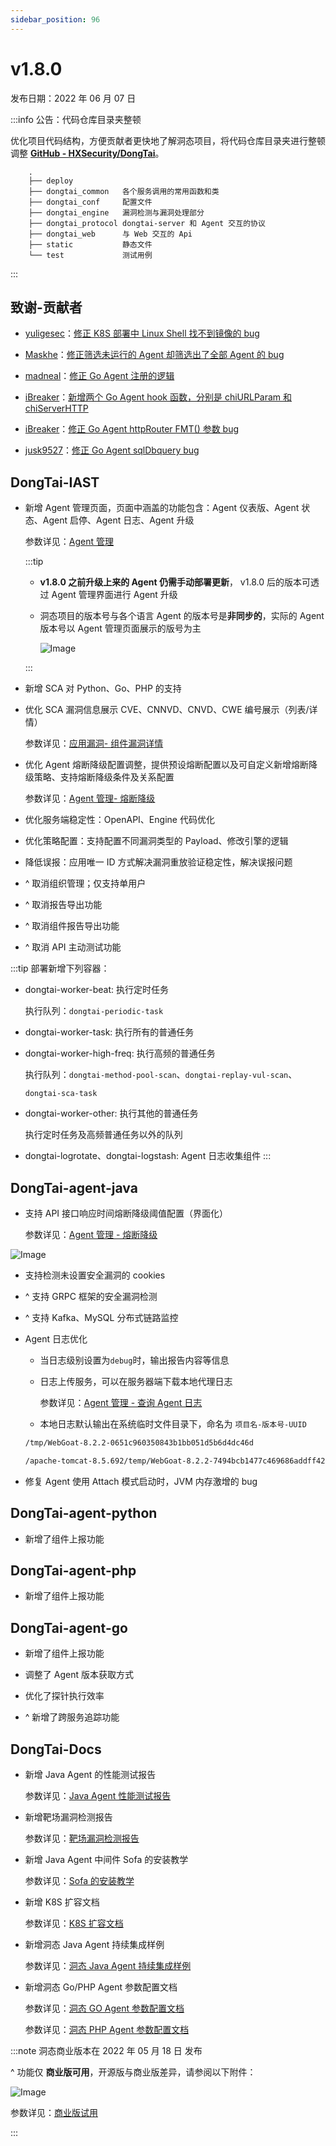 ```yaml
---
sidebar_position: 96
---
```


# v1.8.0

发布日期：2022 年 06 月 07 日

:::info 公告：代码仓库目录夹整顿


优化项目代码结构，方便贡献者更快地了解洞态项目，将代码仓库目录夹进行整顿调整 **[GitHub - HXSecurity/DongTai](https://github.com/HXSecurity/DongTai)**。

```
	.
	├── deploy
	├── dongtai_common   各个服务调用的常用函数和类
	├── dongtai_conf 	 配置文件
	├── dongtai_engine   漏洞检测与漏洞处理部分
	├── dongtai_protocol dongtai-server 和 Agent 交互的协议
	├── dongtai_web      与 Web 交互的 Api
	├── static           静态文件
	└── test             测试用例
```
:::

## **致谢-贡献者**

* [yuligesec](https://github.com/yuligesec)：[修正 K8S 部署中 Linux Shell 找不到镜像的 bug](https://github.com/HXSecurity/DongTai/pull/598)

* [Maskhe](https://github.com/Maskhe)：[修正筛选未运行的 Agent 却筛选出了全部 Agent 的 bug](https://github.com/HXSecurity/DongTai/pull/592)

* [madneal](https://github.com/madneal)：[修正 Go Agent 注册的逻辑](https://github.com/HXSecurity/DongTai-agent-go/pull/33)

* [iBreaker](https://github.com/iBreaker)：[新增两个 Go Agent hook 函数，分别是 chiURLParam 和 chiServerHTTP](https://github.com/HXSecurity/DongTai-agent-go/pull/27)

* [iBreaker](https://github.com/iBreaker)：[修正 Go Agent httpRouter FMT() 参数 bug](https://github.com/HXSecurity/DongTai-agent-go/pull/28)

* [jusk9527](https://github.com/jusk9527)：[修正 Go Agent sqlDbquery bug](https://github.com/HXSecurity/DongTai-agent-go/pull/31)

## **DongTai-IAST**

* 新增 Agent 管理页面，页面中涵盖的功能包含：Agent 仪表版、Agent 状态、Agent 启停、Agent 日志、Agent 升级

	参数详见：[Agent 管理](../../../operation/agent-management)

	:::tip

	* **v1.8.0 之前升级上来的 Agent 仍需手动部署更新**， v1.8.0 后的版本可透过 Agent 管理界面进行 Agent 升级

	* 洞态项目的版本号与各个语言 Agent 的版本号是**非同步的**，实际的 Agent 版本号以 Agent 管理页面展示的版号为主

		![Image](images/agent_version.png)

	:::

* 新增 SCA 对 Python、Go、PHP 的支持

* 优化 SCA 漏洞信息展示 CVE、CNNVD、CNVD、CWE 编号展示（列表/详情）

	参数详见：[应用漏洞- 组件漏洞详情](../../../operation/vul-management#组件漏洞详情)

* 优化 Agent 熔断降级配置调整，提供预设熔断配置以及可自定义新增熔断降级策略、支持熔断降级条件及关系配置

	参数详见：[Agent 管理- 熔断降级](../../../operation/agent-management#熔断降级)

* 优化服务端稳定性：OpenAPI、Engine 代码优化

* 优化策略配置：支持配置不同漏洞类型的 Payload、修改引擎的逻辑

* 降低误报：应用唯一 ID 方式解决漏洞重放验证稳定性，解决误报问题

* ^ 取消组织管理；仅支持单用户

* ^ 取消报告导出功能

* ^ 取消组件报告导出功能

* ^ 取消 API 主动测试功能

:::tip 部署新增下列容器：

* dongtai-worker-beat: 执行定时任务

	执行队列：`dongtai-periodic-task`

* dongtai-worker-task: 执行所有的普通任务

* dongtai-worker-high-freq: 执行高频的普通任务
	
	 执行队列：`dongtai-method-pool-scan`、`dongtai-replay-vul-scan`、
	 
	 `dongtai-sca-task`

* dongtai-worker-other: 执行其他的普通任务

	执行定时任务及高频普通任务以外的队列

* dongtai-logrotate、dongtai-logstash: Agent 日志收集组件
:::


## **DongTai-agent-java**

* 支持 API 接口响应时间熔断降级阈值配置（界面化）
	
	参数详见：[Agent 管理 - 熔断降级](../../../operation/agent-management#熔断降级)

![Image](images/setting-response-time.png)

* 支持检测未设置安全漏洞的 cookies

* ^ 支持 GRPC 框架的安全漏洞检测

* ^ 支持 Kafka、MySQL 分布式链路监控

* Agent 日志优化

   * 当日志级别设置为`debug`时，输出报告内容等信息

   * 日志上传服务，可以在服务器端下载本地代理日志

		参数详见：[Agent 管理 - 查询 Agent 日志](../../../operation/agent-management#查询-agent-日志)

   * 本地日志默认输出在系统临时文件目录下，命名为 `项目名-版本号-UUID`

	```bash title="样例"
	/tmp/WebGoat-8.2.2-0651c960350843b1bb051d5b6d4dc46d

	/apache-tomcat-8.5.692/temp/WebGoat-8.2.2-7494bcb1477c469686addff4294e33d5
	```

* 修复 Agent 使用 Attach 模式启动时，JVM 内存激增的 bug


## **DongTai-agent-python**

* 新增了组件上报功能

## **DongTai-agent-php**

* 新增了组件上报功能

## **DongTai-agent-go**

* 新增了组件上报功能

* 调整了 Agent 版本获取方式

* 优化了探针执行效率

* ^ 新增了跨服务追踪功能

## **DongTai-Docs**

* 新增 Java Agent 的性能测试报告

	参数详见：[Java Agent 性能测试报告](../../../testing-report/java-agent-perfomance)

* 新增靶场漏洞检测报告

	参数详见：[靶场漏洞检测报告](../../../testing-report/vul-testing)

* 新增 Java Agent 中间件 Sofa 的安装教学

	参数详见：[Sofa 的安装教学](../../../getting-started/agent/install-java-agent/#spring-bootnettyjettysofa)

* 新增 K8S 扩容文档

	参数详见：[K8S 扩容文档](../../../getting-started/server/deploy-kubernetes#扩容)

* 新增洞态 Java Agent 持续集成样例

	参数详见：[洞态 Java Agent 持续集成样例](../../../category/持续集成)

* 新增洞态 Go/PHP Agent 参数配置文档

	参数详见：[洞态 GO Agent 参数配置文档](../../../getting-started/agent/parameter/config-go-agent)

	参数详见：[洞态 PHP Agent 参数配置文档](../../../getting-started/agent/parameter/config-php-agent)

:::note 洞态商业版本在 2022 年 05 月 18 日 发布

^ 功能仅 **商业版可用**，开源版与商业版差异，请参阅以下附件：

![Image](images/edition-comparison.jpeg)

参数详见：[商业版试用](https://wenjuan.feishu.cn/m/cfm?t=sco0FBT1ZCCi-rxpt)

:::

